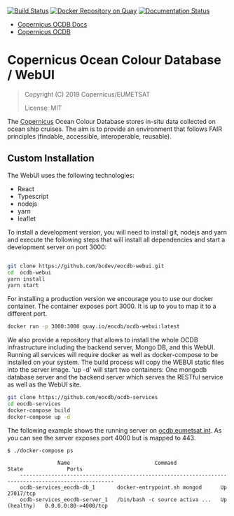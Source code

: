 [![Build Status](https://travis-ci.org/bcdev/eocdb-webui.svg?branch=master)](https://travis-ci.org/bcdev/eocdb-webui)
[![Docker Repository on Quay](https://quay.io/repository/bcdev/eocdb-webui/status "Docker Repository on Quay")](https://quay.io/repository/bcdev/eocdb-webui)
[![Documentation Status](https://readthedocs.org/projects/eocdb/badge/?version=latest)](https://eocdb.readthedocs.io/en/latest/?badge=latest)

- [Copernicus OCDB Docs](http://ocdb.readthedocs.org)
- [Copernicus OCDB](http://ocdb.eumetsat.int)

# Copernicus Ocean Colour Database / WebUI

>Copyright (C) 2019 Copernicus/EUMETSAT  
>
>License: MIT

The [Copernicus](https://www.copernicus.eu) Ocean Colour Database stores in-situ data collected on ocean ship cruises. The aim is to 
provide an environment that follows FAIR principles (findable, accessible, interoperable, reusable).  

## Custom Installation

The WebUI uses the following technologies:

- React
- Typescript
- nodejs
- yarn
- leaflet

To install a development version, you will need to install git, nodejs and yarn and execute the following steps that
will install all dependencies and start a development server on port 3000:

```bash

git clone https://github.com/bcdev/eocdb-webui.git
cd  ocdb-webui
yarn install
yarn start

``` 

For installing a production version we encourage you to use our docker container. The
container exposes port 3000. It is up to you to map it to a different port.


```bash
docker run -p 3000:3000 quay.io/eocdb/ocdb-webui:latest
``` 


We also provide a repository that allows to install the whole OCDB infrastructure including
the backend server, Mongo DB, and this WebUI. Running all services will require docker as
well as docker-compose to be installed on your system. The build process will copy the WEBUI 
static files into the server image. 'up -d' will start two containers: One mongodb database server 
and the backend server which serves the RESTful service as well as the WebUI site. 

```bash
git clone https://github.com/eocdb/ocdb-services
cd eocdb-services
docker-compose build
docker-compose up -d
``` 

The following example shows the running server on [ocdb.eumetsat.int](https://ocdb.eumetsat.int). 
As you can see the server exposes port 4000 but is mapped to 443.

```
$ ./docker-compose ps

                Name                           Command                  State              Ports
    ----------------------------------------------------------------------------------------------------
    ocdb-services_eocdb-db_1       docker-entrypoint.sh mongod      Up             27017/tcp
    ocdb-services_eocdb-server_1   /bin/bash -c source activa ...   Up (healthy)   0.0.0.0:80->4000/tcp

```


